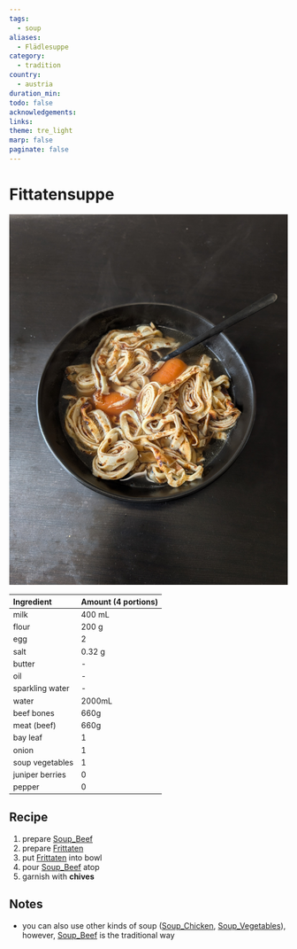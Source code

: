 ```yaml
---
tags:
  - soup
aliases:
  - Flädlesuppe
category:
  - tradition
country:
  - austria
duration_min: 
todo: false
acknowledgements: 
links: 
theme: tre_light
marp: false
paginate: false
---
```



# Fittatensuppe

![300](../gfx/PXL_20250720_022901872.jpg)


|Ingredient|Amount (4 portions)|
| :- | :- |
|milk|400 mL|
|flour|200 g|
|egg|2|
|salt|0.32 g|
|butter|-|
|oil|-|
|sparkling water|-|
|water|2000mL|
|beef bones|660g|
|meat (beef)|660g|
|bay leaf|1|
|onion|1|
|soup vegetables|1|
|juniper berries|0|
|pepper|0|

## Recipe
1. prepare [Soup_Beef](Soup_Beef.md)
2. prepare [Frittaten](Frittaten.md)
3. put [Frittaten](Frittaten.md) into bowl
4. pour [Soup_Beef](Soup_Beef.md) atop
5. garnish with **chives**

## Notes
* you can also use other kinds of soup ([Soup_Chicken](Soup_Chicken.md), [Soup_Vegetables](Soup_Vegetables.md)), however, [Soup_Beef](Soup_Beef.md) is the traditional way
